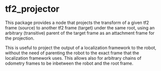 # tf2_projector

This package provides a node that projects the transform of a given tf2 frame (source) to another tf2 frame (target) under the same root, using an arbitrary (transitive) parent of the target frame as an attachment frame for the projection.

This is useful to project the output of a localization framework to the robot, without the need of parenting the robot to the exact frame that the localization framework uses. This allows also for arbitrary chains of odometry frames to be inbetween the robot and the root frame.

